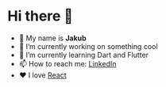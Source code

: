 # Hi there 👋

* 👨 My name is **Jakub**
* 🔭 I’m currently working on something cool
* 🌱 I’m currently learning Dart and Flutter
* 📫 How to reach me: [LinkedIn](https://www.linkedin.com/in/jakub-honisek/)
* ❤️ I love [React](https://github.com/facebook/react)

<img src="https://visitor-badge.laobi.icu/badge?page_id=jakubhonisek.jakubhonisek" style="width: 0; height: 0;" alt="visitors">
